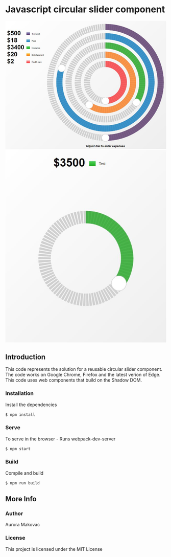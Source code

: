 # Javascript circular slider component

![Slider Multiple](./pictures/example1.jpg)
![Slider One](./pictures/example2.jpg)

## Introduction

This code represents the solution for a reusable circular slider component. The code works on Google Chrome, Firefox and the latest verion of Edge.
This code uses web components that build on the Shadow DOM.

### Installation

Install the dependencies

```sh
$ npm install
```

### Serve

To serve in the browser - Runs webpack-dev-server

```sh
$ npm start
```

### Build

Compile and build

```sh
$ npm run build
```

## More Info

### Author

Aurora Makovac

### License

This project is licensed under the MIT License
